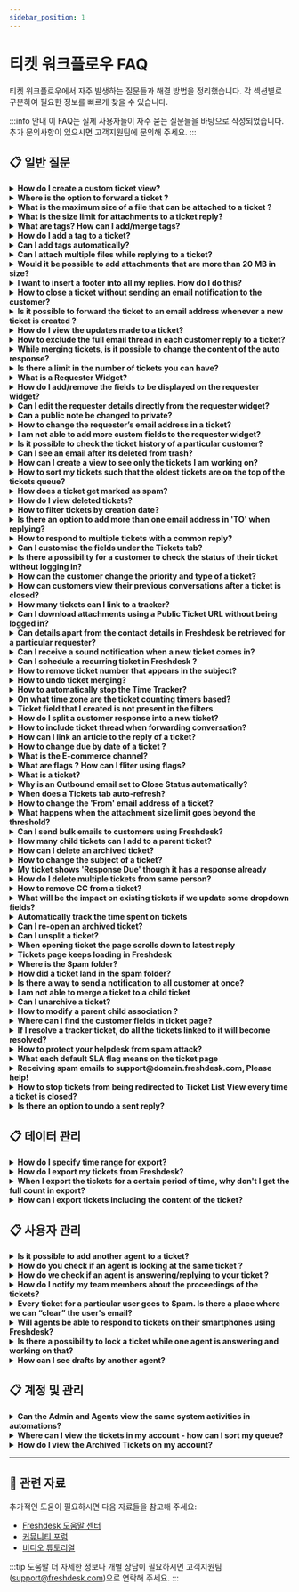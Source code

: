 ```yaml
---
sidebar_position: 1
---
```


# 티켓 워크플로우 FAQ

티켓 워크플로우에서 자주 발생하는 질문들과 해결 방법을 정리했습니다. 각 섹션별로 구분하여 필요한 정보를 빠르게 찾을 수 있습니다.

:::info 안내
이 FAQ는 실제 사용자들이 자주 묻는 질문들을 바탕으로 작성되었습니다. 추가 문의사항이 있으시면 고객지원팀에 문의해 주세요.
:::


## 📋 일반 질문

<details>
<summary><strong>How do I create a custom ticket view?</strong></summary>

You can create a view from the **Tickets tab,** where you have to filter out the fields that is required and at the top of the page you would see the **Save as** option.![Image](https://s3.amazonaws.com/cdn.freshdesk.com/data/helpdesk/attachments/production/39634555/original/7K5hBnV1Osn-7GCFBROXuqDf2219byXgew.png?1531285257)Once that is clicked you can save the new view under a different name.

</details>

<details>
<summary><strong>Where is the option to forward a ticket ?</strong></summary>

The **Forward** option for a ticket will be inside the **Ticket details page** as shown below:![Image](https://s3.amazonaws.com/cdn.freshdesk.com/data/helpdesk/attachments/production/39864946/original/r69YoGytSM3eMce1zbAkDEtffdKw9js-2Q.png?1532494295)

</details>

<details>
<summary><strong>What is the maximum size of a file that can be attached to a ticket ?</strong></summary>

You will only be able to attach a maximum size of 20MB when receiving an email and for replies sent out of Freshdesk.

</details>

<details>
<summary><strong>What is the size limit for attachments to a ticket reply?</strong></summary>

Freshdesk lets you send and receive emails with an attachment size limit of **20 MB**/conversation for accounts on the Blossom and above plans. For Sprout and trial accounts, the attachment size limit is 15 MB.By default, the content of the email (excluding attachments) has a 15 MB limit per conversation.However, if you are looking to attach bigger files, you can use **Dropbox** as a workaround. Once you integrate Freshdesk with Dropbox, you can hotlink any file from your Dropbox account (with unlimited file size), and use it as an attachment inside Freshdesk. This file can be directly opened from Dropbox whenever someone clicks on it, and will not be stored anywhere on our end. Another alternative is **OneDrive** which could also help you add files with a greater MB value.**참고:** We do not recommend that you use heavy HTML content inside your tickets. Instead, you can attach them as separate files inside the ticket just like any other attachment.

</details>

<details>
<summary><strong>What are tags? How can I add/merge tags?</strong></summary>

As an agent when you are working on tickets or accessing articles, characterizing them by adding a tag would help to track and segregate them with respect to issues or requests.Go to **Admin > Agent Productivity > Tags > Add tag** and add the required tags for the helpdesk. Each tag has a **character limit of 32**.Once a tag is created, you can associate it with Tickets, Contact, and Articles. You can merge two tags by editing one of the tags and giving it the same name as the other.![Image](https://s3.amazonaws.com/cdn.freshdesk.com/data/helpdesk/attachments/production/45887725/original/UIQLz8DDhc97PUr-WGyIj4c3hejTjVJtxA.png?1560315549)Upon adding a tag:![Image](https://s3.amazonaws.com/cdn.freshdesk.com/data/helpdesk/attachments/production/45887734/original/CIPpey0qHA45opF28OJxiBdEwDRrykpgVg.png?1560315603)

</details>

<details>
<summary><strong>How do I add a tag to a ticket?</strong></summary>

The '**Tag**' field will be available under the '**Ticket Properties**' panel on the right hand side of the ticket details page. You can either manually type out and create new tags or add existing ones to tickets.If you are using Freshdesk on Mint, the '**Add tag**' option will be available above the main message/description of the ticket, in the ticket details page:![Image](https://s3.amazonaws.com/cdn.freshdesk.com/data/helpdesk/attachments/production/39866627/original/lpPe5SvkQJ19Ib2NYdAssdp_7hmnb2TWhQ.png?1532500753)![Image](https://s3.amazonaws.com/cdn.freshdesk.com/data/helpdesk/attachments/production/50009244120/original/HADEO8kuQpmRLFbJv9yzfGovgid9AO83Cw.png?1692717064)

</details>

<details>
<summary><strong>Can I add tags automatically?</strong></summary>

You can add tags manually and/or automatically. Add them manually inside a ticket or go to **Admin > Agent Productivity > Tags** to add/see the list of tags and the corresponding ticket count.[Add tags automatically using automations rules](https://support.freshdesk.com/en/support/solutions/articles/207276). Note that in a Supervisor rule, the tag will be added only after an hour if there is no other time-related condition.

</details>

<details>
<summary><strong>Can I attach multiple files while replying to a ticket?</strong></summary>

You can attach multiple files from your system while replying to a ticket. However, for trial accounts and accounts that are on the Sprout plan, the total file size of all the attachments together should not exceed 15 MB. For accounts that are on the Blossom and above plans, the attachment size limit is 20 MB.

</details>

<details>
<summary><strong>Would it be possible to add attachments that are more than 20 MB in size?</strong></summary>

The attachment size limit in Freshdesk is 20 MB per email for accounts on the Blossom and above plans and 15 MB for Sprout and accounts that are on Trial.This can be extended by making use of third party integration tools such as [](https://support.freshdesk.com/support/solutions/articles/210996-the-google-drive-app-part-1-developer-console-settings)[Dropbox](https://support.freshdesk.com/support/solutions/articles/55359-the-dropbox-app) and [OneDrive](https://support.freshdesk.com/support/solutions/articles/213938-the-onedrive-app).

</details>

<details>
<summary><strong>I want to insert a footer into all my replies. How do I do this?</strong></summary>

You can insert **footers **into all the ticket replies going out of your helpdesk, by adding them in the Agent Reply Template. This template is automatically included in all agent replies, whenever they respond to tickets. To do this- Please log in to your Freshdesk account as an Administrator
- Go to **Admin > Workflows > Email Notifications**
- Click on the** Templates** tab **>** **Agent Reply Template** and add the footer message to the content of the template

</details>

<details>
<summary><strong>How to close a ticket without sending an email notification to the customer?</strong></summary>

When you are working on tickets, we extend an option to **close **the ticket without an email notification sent out for this.This can be achieved by clicking on the **"closed"** button inside a ticket (details page) or on the list view which is basically "shift+close" and a notification would not be sent in this case.When you are completely affirmative that you do not want to send this out at all for any of the tickets, kindly navigate to**Admin > Workflows > Email Notifications > Requester Notifications > Turn OFF "Agent Closes the Ticket."**

</details>

<details>
<summary><strong>Is it possible to forward the ticket to an email address whenever a new ticket is created ?</strong></summary>

Yes, you could either set up a new rule under **Admin > Workflows > Automations > Ticket Creation** to add a CC whenever a new ticket is created, or you could add the user's email address under **Admin > Channels > Email > Advanced Settings > Set automatic Bcc email.**This email address would be automatically included in all helpdesk communications.

</details>

<details>
<summary><strong>How do I view the updates made to a ticket?</strong></summary>

After clicking on a ticket, please click on the Activities option to the top-right of the ticket details page. This would display the list of activities performed on the ticket in chronological order, which would contain information on updates made by each of these activities.

</details>

<details>
<summary><strong>How to exclude the full email thread in each customer reply to a ticket?</strong></summary>

When you are replying to a customer from inside a ticket, you can remove the quoted text manually and the customer will not receive the whole thread. Also, you can make use of the [Marketplace app](https://apps.freshdesk.com/remove_quoted_text/) to have the quoted text removed when the reply is added in Freshdesk.

</details>

<details>
<summary><strong>While merging tickets, is it possible to change the content of the auto response?</strong></summary>

Although the text that is added as a private note when two or more tickets are merged cannot be modified automatically, it still can be modified by the agent manually, by using the "Edit Note" option, while merging the tickets.The Agent will also be provided with the option to add it as a **public note** that would be visible to the requester.

</details>

<details>
<summary><strong>Is there a limit in the number of tickets you can have?</strong></summary>

There is no limit on the number of tickets that can be present inside your Freshdesk Account, under any plan.

</details>

<details>
<summary><strong>What is a Requester Widget?</strong></summary>

Requester Widget is a part of the ticket details page. This section would contain Requester Information such as Requester Name, Email Address, Company Name and any custom field which could be associated with this section.The Requester Widget gives more context about the requester to any agent working on the ticket. This functionality is available only from the Blossom plan onwards in Freshdesk.

</details>

<details>
<summary><strong>How do I add/remove the fields to be displayed on the requester widget?</strong></summary>

You can add or remove the fields being displayed as part of the requester widget, from under **Admin > Support Operations > Customer Fields >****Customize Requester Widget** option. You can also add company fields to be displayed within the Requester Widget.For more details, please refer to this article on setting up the [Requester Widget](https://support.freshdesk.com/support/solutions/articles/37586-driving-additional-context-with-requester-info).

</details>

<details>
<summary><strong>Can I edit the requester details directly from the requester widget?</strong></summary>

Except the **Email**, all the requester details can directly be edited from the widget. To edit the contact field values from within the Requester Widget, click on the "Edit" option within the Requester Info section. This would open a pop-up with the fields on the Requester Widget, from where you could edit the values of those Contact/Company Fields.

</details>

<details>
<summary><strong>Can a public note be changed to private?</strong></summary>

No, there is no option to change a public note that is already added into a private note. However, you would be able to delete the public note and add a private note from inside the ticket.

</details>

<details>
<summary><strong>How to change the requester’s email address in a ticket?</strong></summary>

Inside the Ticket details page, click on the **More button -> choose**** Edit **to find the option to edit the requester's email address.The **Edit **option would not be available for the tickets with Source as **Outbound email. **To edit the requester of an Outbound email ticket, you would have to change the Source of the ticket first under ticket properties.If you are using **Freshdesk on Mint**, you will find the 'More' option against the subject of the ticket. Clicking here will give you an option to 'Edit' the details of the ticket.![Image](https://s3.amazonaws.com/cdn.freshdesk.com/data/helpdesk/attachments/production/45723483/original/8Es7--hzOkdywxmiiQUXQcHlNdAvOk_qKQ.png?1559542511)

</details>

<details>
<summary><strong>I am not able to add more custom fields to the requester widget?</strong></summary>

The upper limit to number of fields that could be added to the requester widget is 15. So, it would not be currently possible to add more than 15 fields to the Requester Widget.

</details>

<details>
<summary><strong>Is it possible to check the ticket history of a particular customer?</strong></summary>

In Freshdesk, you could view the most recent tickets raised by a requester, from within any of the the requester's tickets. To view this list, please click on the **Recent Tickets** option present within the requester widget. This would bring up all the past tickets from a particular customer.

</details>

<details>
<summary><strong>Can I see an email after its deleted from trash?</strong></summary>

A ticket will remain in the trash folder inside Freshdesk for 30 days and post which it will be permanently deleted automatically from the database. Once a ticket is deleted from the trash folder manually or automatically there is no option to restore the ticket.

</details>

<details>
<summary><strong>How can I create a view to see only the tickets I am working on?</strong></summary>

Once you start working with the product and develop a workflow where you are assigned tickets on a regular basis, you require an organized queue of the ones that need your attention. This is called a "view" - when you get tickets assigned to you, a filter can be applied by choosing "me" in the agent field and other properties could be changed to see your prioritized list.![Image](https://s3.amazonaws.com/cdn.freshdesk.com/data/helpdesk/attachments/production/50008971548/original/7upAZZmXo-bpQ_MHYq5Oa9_mYR7m8mgsSQ.png?1690199186)Say, for instance, you are an agent who works on social tickets on a high priority - please choose the filters accordingly from the filters pane. You can also save the view if needed as **"Tickets I'm working on"**.

</details>

<details>
<summary><strong>How to sort my tickets such that the oldest tickets are on the top of the tickets queue?</strong></summary>

You have a good volume of tickets to handle on a daily basis and according to you, the tickets that have been sitting in the queue for a greater period of time would need your immediate attention. In this case, please explore the option of sorting in the tickets list view where the option that needs to be chosen is "date created" and in order to have the oldest tickets on top - please choose "ascending" along with this in the dropdown.Please note that this has many other options such as last modified, status, priority and due by date. Within that, you could choose ascending or descending.![Image](https://s3.amazonaws.com/cdn.freshdesk.com/data/helpdesk/attachments/production/50008970943/original/vZzg_u5hRyoTmzpQKRmIfglef_jlcxttEw.png?1690196459)

</details>

<details>
<summary><strong>How does a ticket get marked as spam?</strong></summary>

There are three ways in which a ticket can end up in the Spam folder -1. Manually marked as Spam by an Agent.2. Ticket marked as Spam by an Automation rule such as the **Ticket creation** or the **Ticket Update **rule.3. Any ticket raised from a **deleted user in Freshdesk **would go to Spam automatically.

</details>

<details>
<summary><strong>How do I view deleted tickets?</strong></summary>

To access the deleted tickets on the helpdesk, navigate to the **Tickets** section and click on the hamburger icon and in there, Choose **Trash** (under the "List View Names" dropdown). You can also find the conversations from a deleted user in the **Spam** folder.![Image](https://s3.amazonaws.com/cdn.freshdesk.com/data/helpdesk/attachments/production/42281994/original/mIF1kqJdy0OZ1mgXrFfHPn5o7XgchlEQSA.png?1544602357)![Image](https://s3.amazonaws.com/cdn.freshdesk.com/data/helpdesk/attachments/production/42281997/original/Z-CujD_qFVlRst1x7A3fT86Ni6eDEPeIgA.png?1544602379)You can **Restore, Not spam** or **Delete Forever** those listed tickets, under these ticket views.Also, tickets in the **trash** folder for more than 30 days will be permanently removed from the portal.

</details>

<details>
<summary><strong>How to filter tickets by creation date?</strong></summary>

Ticket List Views enable you to group tickets based on a defined set of criteria. You can filter out tickets by source, type, status, assigned agents, tags, products, and even the custom fields (dropdown and dependent fields only) you have created. This way, agents can set their priorities and stay customer-centric. Besides these, agents can use the Ticket List Views for changing ticket owners, deleting tickets in bulk, or export the ticket list to a CSV file.If you wish to filter tickets based on their date of creation follow the steps below,-
Navigate to Tickets tab from the menu.-
Navigate to the Filters panel on the right, and choose the Select time period option from the Created dropdown.-
Under the Time period option, select the from and to dates and click on Update.-
Now click on Apply button to filter tickets.![Image](https://s3.amazonaws.com/cdn.freshdesk.com/data/helpdesk/attachments/production/50006768417/original/0VH28kwpn6xAbep0RsHDd2hyLWLXkdc_Jg.png?1666956321)**Note :** Filtering tickets based on a custom date field is not possible.

</details>

<details>
<summary><strong>Is there an option to add more than one email address in 'TO' when replying?</strong></summary>

Since we map the 'To' address based on the requester of the ticket and because there can only be one requester for a ticket, you will not be able to add more than one email address in the 'To' field. You can however add the email addresses in the CC field.

</details>

<details>
<summary><strong>How to respond to multiple tickets with a common reply?</strong></summary>

Freshdesk offers the following features to respond to multiple tickets with a common reply.-
Bulk Update option from Ticket list views-
Canned ResponsesThe 'Bulk Update’ option from the Ticket list view page enables you to assign a selected set of tickets (maximum of 30 tickets per page) to an Internal group and agent. Please follow the steps below to make bulk updates on tickets in Freshdesk,-
Navigate to Tickets tab from the menu.-
Select the tickets you want to perform bulk actions on the Ticket List View page.-
Click on Bulk Update option from the top menu bar.-
Provide a reply message and update the respective ticket status, internal group, and agent.-
Click on Update to execute this action.![Image](https://s3.amazonaws.com/cdn.freshdesk.com/data/helpdesk/attachments/production/50008515849/original/7Azi2gqWCIemEjP5HkxRqP2SpOvncJMzSw.gif?1685703522)With [Canned Responses](https://support.freshdesk.com/en/support/solutions/articles/37579-using-canned-responses-in-ticket-replies), your agents can create a predefined set of reply templates they can send out with a single click.[Using dynamic content placeholders](https://support.freshdesk.com/en/support/solutions/articles/52630-understanding-dynamic-content-and), agents can ensure customization of each response with the requester's name, agent's signature, and ticket details.Here is a detailed demonstration of Video: using canned responses in ticket replies on youtube for your reference.

</details>

<details>
<summary><strong>Can I customise the fields under the Tickets tab?</strong></summary>

When you are familiar with the tickets tab, sometimes there will be requirements to alter the arrangement of fields on "The Tickets list view" page. Unfortunately, it is not customizable as the design of the page is set by default and is common for all accounts.Please note that the custom ticket fields within **Admin > Workflows > Ticket Fields** could be altered in terms of the values and label. These changes would reflect within the filters on the left of the tickets list.

</details>

<details>
<summary><strong>Is there a possibility for a customer to check the status of their ticket without logging in?</strong></summary>

As a customer, it is understandable that they sometimes want to do a quick peruse through the ticket and not log in to the portal. In this scenario, the best recommendation would be to use a **"public ticket URL"** which leads to the ticket and does not require the customer to sign in.This has a placeholder which when included in the description of the ticket will ensure that the customer can view the ticket status without logging into the portal upon clicking this URL.To have the Public Ticket URL available in all replies, please navigate to **Admin > Workflows > Email Notifications > Templates > ****Agent Reply Template** ->** insert placeholder **and include the Public Ticket URL placeholder (please find this under the tickets section within the "insert placeholder" window).

</details>

<details>
<summary><strong>How can the customer change the priority and type of a ticket?</strong></summary>

When customers raise tickets, you would like to extend the ability for them to choose the priority and type of tickets so that you could plan the assignment and tracking of them.Please navigate to **Admin > Workflows > Ticket fields** > double click on these fields and verify if the priority field is displayed to the customer. If not, kindly choose the option 'Display to the customer' under customers end in ticket properties and the customer will then be able to edit it.

</details>

<details>
<summary><strong>How can customers view their previous conversations after a ticket is closed?</strong></summary>

Customers can view the history of tickets if they have access to your customer portal.They could log into your portal using the email address used to raise the tickets and view the status of all the tickets raised. You would be able to determine who could view the tickets by changing the permission to **"Logged in Users"** or to **"Everyone"** with a public ticket URL in **관리자 -> Channels -> Portals -> Settings. **Customers would also receive an email notification with the ticket details if you have enabled the Requester notifications under **관리자 -> Workflows -> Email Notifications.**

</details>

<details>
<summary><strong>How many tickets can I link to a tracker?</strong></summary>

You can associate upto 300 tickets to a single tracker.

</details>

<details>
<summary><strong>Can I download attachments using a Public Ticket URL without being logged in?</strong></summary>

Kindly note that only logged in users would be able to download attachments, even while using the Public Ticket URL. This would be the default behavior of the system to ensure data security and confidentiality.

</details>

<details>
<summary><strong>Can details apart from the contact details in Freshdesk be retrieved for a particular requester?</strong></summary>

Third party tools such as Salesforce.com or Zoho CRM can be integrated into Freshdesk, using which contact information from those CRM tools could be brought into Freshdesk. This contact information would be made visible as part of the Requester Info section as well.

</details>

<details>
<summary><strong>Can I receive a sound notification when a new ticket comes in?</strong></summary>

There is a feature called smart notifications for agents within the portal itself which would give real-time audible** notifications **about new tickets and updates on the ones you are working on. You can open the Notification Center by clicking on the bell icon from the navigation bar next to search.![Image](https://s3.amazonaws.com/cdn.freshdesk.com/data/helpdesk/attachments/production/50008982964/original/Mcfm7grDSI0GYQIHt3vQRgj2_rwUjOlvww.png?1690278791)You could choose the ones you want to get these alerts for by clicking on the desktop icon in the notification center. You could enable **desktop notifications **in this window.![Image](https://s3.amazonaws.com/cdn.freshdesk.com/data/helpdesk/attachments/production/50008983050/original/p9SJbYc1NxTX7MwYLtnQDKsCUI3N7WhZbA.png?1690279080)Muting is possible by turning on the "silent notifications" within the Preferences tab.For detailed information please refer to this article.

</details>

<details>
<summary><strong>Can I schedule a recurring ticket in Freshdesk ?</strong></summary>

As of now, we do not have the ability to schedule recurring tickets. However, as a workaround, you could make use of any third party event scheduler like [Google Calendar](https://support.freshdesk.com/support/solutions/articles/77059-the-google-calendar-app) to trigger an email to the support email address whenever an event is due.In that way, you wouldn't miss out on any notification as they would all come in as new tickets on your portal.

</details>

<details>
<summary><strong>How to remove ticket number that appears in the subject?</strong></summary>

Ticket numbers appear in the subject of email notifications because of the inclusion of ticket ID.In order to remove this, please navigate to** 관리자 -> Workflows -> Email notifications** ->to modify the "Subject" of the email notification by removing the placeholder for "Ticket ID" - \{\{ticket.id\}\}.

</details>

<details>
<summary><strong>How to undo ticket merging?</strong></summary>

Merging is an irreversible process. Once two tickets are merged it cannot be split.

</details>

<details>
<summary><strong>How to automatically stop the Time Tracker?</strong></summary>

The time tracker would automatically **stop** under the following instances:- When the status of the ticket is moved to Resolved/Closed.- When the agent starts replying on another ticket.- When the agent does an update to another ticket.

</details>

<details>
<summary><strong>On what time zone are the ticket counting timers based?</strong></summary>

The timers are based on the Helpdesk time zone that can be configured according to your location. Please navigate to **관리자 -> 계정 -> Helpdesk Settings** to change the timezone.

</details>

<details>
<summary><strong>Ticket field that I created is not present in the filters</strong></summary>

The Single line text fields, Multi line text fields, Number fields and check boxes will not be available in the filters of the ticket list view page.

</details>

<details>
<summary><strong>How do I split a customer response into a new ticket?</strong></summary>

If your customers respond with a new or unrelated query on an existing ticket, you can deal with it separately using the **S****plit**** Ticket **option. You can split **only a** **customer response** into a new ticket.![Image](https://s3.amazonaws.com/cdn.freshdesk.com/data/helpdesk/attachments/production/40878756/original/NYMQmKHUQQ7hJA2spVUrNuFTGefk8Ru1pQ?1537464067)This would facilitate better tracking metrics and help regulate your SLA compliance.

</details>

<details>
<summary><strong>How to include ticket thread when forwarding conversation?</strong></summary>

You can make sure that the entire ticket thread is visible to the person you forward it to by,-
enabling the 'Public ticket URL' option and-
inserting '**Public ticket URL**' placeholder in **Agent Forward Template**.Once done, when an agent clicks on the 'Forward' option, the public ticket URL will be visible to the person you forward it to, and they can view the complete ticket thread.As an administrator, you can enable the 'Public ticket URL' option by following the steps below.-
Navigate to Admin from the menu. Click on Channels. Select Portals.-
Under the Settings tab, navigate to the 'Who can view tickets on portal' section.-
Select the option 'Anyone with public ticket URL.'-
Click Save.![Changing portal settings to ](https://s3.amazonaws.com/cdn.freshdesk.com/data/helpdesk/attachments/production/50008501559/original/TAZh1lotmgAGzEleU3u5A4VBHUgRTwmGvA.gif?1685598092)Users can now view tickets without logging in to your portal using the public ticket URLs.After enabling the 'Public ticket URL' option, you should now enable the corresponding placeholder in the Agent Forward Template. As an administrator of your Freshdesk account, here is how you can do it.-
Navigate to Admin from the menu. Click on Workflows. Select Email Notifications.-
Under the Templates tab, click on the Edit button next to the Agent Forward Template.-
Place your cursor on the reply editor where you wish to position the Public ticket URL.-
Click on the ‘Insert Placeholder’ button. Under the Tickets tab, click on the ‘Public Ticket URL’ placeholder.-
Click Save.
![Enabling the placeholder in the Agent Forward Template](https://s3.amazonaws.com/cdn.freshdesk.com/data/helpdesk/attachments/production/50008501568/original/jBBTVdgN8Hc84xkP8uBDXK-ozHAhxHQssA.gif?1685598145)

</details>

<details>
<summary><strong>How can I link an article to the reply of a ticket?</strong></summary>

Please navigate to the "**Tickets**" tab and open the ticket you would like to work on. Kindly click on the "Reply" button within the "**Ticket Details**" page, which will allow you to type your response. Among the various formatting options, you will find a "**book**" symbol that leads to the solution articles. You can either search for the relevant article or choose from the ones listed here.![Image](https://s3.amazonaws.com/cdn.freshdesk.com/data/helpdesk/attachments/production/50009243700/original/ZL9Q4cQHkvpo9kbuLWueh5XNiVieZfGW0Q.png?1692715227)Ensure the article is visible in the customer portal when sharing an article link.  Articles can also be inserted as a link or the complete content by clicking the "**Insert** **Content**" or "**Insert link**" within the article suggestion.

</details>

<details>
<summary><strong>How to change due by date of a ticket ?</strong></summary>

In the ticket details page, above the subject of the ticket, there is an option to manually edit the 'Due Date' of the ticket as shown below :![Image](https://s3.amazonaws.com/cdn.freshdesk.com/data/helpdesk/attachments/production/50000625224/original/2_3uaQnxgU_0Rn2fQTKTLknrOFIOauz1BA.png?1579675067)You can also change the SLA applied to this ticket under **Admin > Workflows > SLA Policies.** Once the changes are done, you can update some properties for that ticket so that the new SLA will get applied and the due by date will be changed accordingly.**참고:**1) The option to change the due date will only show up when the ticket is assigned to statuses that have the **SLA timer ON** (example: Open).You can check which statuses have their SLA timers ON or OFF under **Admin > Workflows > Ticket Fields > Status** field. Once a manual change is done to the Due Time of a ticket, it will not change again when the ticket properties (for example, a change in priority) are updated.2) The due by date and time can always be updated only to a value greater than the First response time, that is the 'Response due' time on the ticket.

</details>

<details>
<summary><strong>What is the E-commerce channel?</strong></summary>

When you are hosted on an online e-commerce store and would like the customer queries from those stores to create tickets within your Freshdesk account, you can make use of the E-commerce channel. You will have the option to [integrate with your eBay account](https://support.freshdesk.com/support/solutions/folders/270315) and tickets will get created inside Freshdesk via your eBay shops.

</details>

<details>
<summary><strong>What are flags ? How can I fliter using flags?</strong></summary>

Flags are default labels in Freshdesk. They appear in the ticket list view and inside the ticket details page when certain activities occur:**New**: This flag shows on a ticket when an agent's response to the customer is pending. It remains until the first response/resolution isn't overdue.**Customer Responded: **This flag displays when a customer responds to a ticket.**Overdue**: This occurs when the ticket surpasses its resolution time without being resolved.**Response due:** This flag appears when the agent's first response isn't sent within a specific time based on the SLA.These flags are default and hardcoded, unalterable or removable. Ticket filtering using these flags isn't an option as of now

</details>

<details>
<summary><strong>What is a ticket?</strong></summary>

Each customer query - be it an email, or a phone call that comes into your account is a ticket. The agent would then be able to click on the ticket to respond to the customer about their query.Tickets raised on your account could be viewed under the Tickets tab, from where you could access them.

</details>

<details>
<summary><strong>Why is an Outbound email set to Close Status automatically?</strong></summary>

An Outbound email in Freshdesk is to be used for pro-active external communication directed at the customer. Only when the customer replies, the ticket created from this Outbound email would be considered as an active ticket and set to Open Status. In the meanwhile, the ticket created from this Outbound email would be marked Closed.

</details>

<details>
<summary><strong>When does a Tickets tab auto-refresh?</strong></summary>

In Freshdesk, the auto-refresh notification gives you non-invasive live updates on the ticket. This notification would show up when there is a property update within the ticket or when there is a reply/note added to the ticket.

</details>

<details>
<summary><strong>How to change the 'From' email address of a ticket?</strong></summary>

While replying, you can use the drop-down arrow mark to choose the 'From' email address as shown in the image below:![Image](https://s3.amazonaws.com/cdn.freshdesk.com/data/helpdesk/attachments/production/40638603/original/pSgyY0zg3LGGhP44V-y-LfvPOAczWaePlw.png?1536310105)If you want to have a common email from which the replies are sent out, you can make use of the App '[Common From email address](https://www.freshworks.com/apps/freshdesk/customize_from_email_address/)'

</details>

<details>
<summary><strong>What happens when the attachment size limit goes beyond the threshold?</strong></summary>

Freshdesk will allow tickets to be created even when the attachments are exceeding the limit - from the email service, we now allow tickets which have attachments upto 50MB to come in, however, all attachments above 20 MB limit will be dropped and this alert will be shown in the ticket - '**Attachment(s) that exceed 20 MB limit have been dropped. Please reach out to the sender.**'This way, the tickets get created and the agents are also notified about the status of the attachment(s).**참고:** The limit is 20 MB for Blossom and above accounts. For Sprout and trial accounts, the threshold is 15 MB.

</details>

<details>
<summary><strong>Can I send bulk emails to customers using Freshdesk?</strong></summary>

No, there isn't an option to send out bulk emails to customers from inside Freshdesk. However, an integration with MailChimp can help you perform this action.Please refer to [this article](https://support.freshdesk.com/support/solutions/articles/41745-the-mailchimp-app) on how you can integrate MailChimp with Freshdesk.

</details>

<details>
<summary><strong>How many child tickets can I add to a parent ticket?</strong></summary>

You can add up to a maximum of 10 child tickets to a parent ticket.

</details>

<details>
<summary><strong>How can I delete an archived ticket?</strong></summary>

In order to delete an archived ticket, please go to the corresponding ticket page (either by performing a Search or hitting the ticket ID directly in the URL). Here, you will find the '**Delete forever**' button. Clicking on this button will **permanently delete** the ticket from the helpdesk.This option is only available on Freshdesk Mint.

</details>

<details>
<summary><strong>How to change the subject of a ticket?</strong></summary>

Inside the ticket details page, click on the three-dotted icon->select the '**Edit ticket details**' option to edit the subject of the ticket as shown below:![Image](https://s3.amazonaws.com/cdn.freshdesk.com/data/helpdesk/attachments/production/50002700818/original/KDCFzZoq1EGoXsL5UpDWWTIY6kQlNg4_4w.png?1616499572)

</details>

<details>
<summary><strong>My ticket shows 'Response Due' though it has a response already</strong></summary>

Please check if the ticket has a private note/ Forward (Check for a lock symbol next to the note) or if it has a public note/ reply. If the reply is private then it would not be considered as a response by Freshdesk, because it is not displayed to the customer.

</details>

<details>
<summary><strong>How do I delete multiple tickets from same person?</strong></summary>

Using Search bar, search for the Requester email address and navigate to **Contacts** tab and click **Show tickets from **.![Image](https://s3.amazonaws.com/cdn.freshdesk.com/data/helpdesk/attachments/production/50008947488/original/tXcWZ6fVzb-F_kFr5Ir-XtDEpCRV66c0sQ.png?1689856866)
You can use bulk actions to delete the tickets (30 tickets at a time) to delete all the tickets associated to the requester email address.![Image](https://s3.amazonaws.com/cdn.freshdesk.com/data/helpdesk/attachments/production/50008947493/original/jCO06QajGuoZ2BdIMnITu7gSGEjb8yqWBg.png?1689856910)

</details>

<details>
<summary><strong>How to remove CC from a ticket?</strong></summary>

To remove the CC from a ticket you need click on the Reply option > select the addresses in the cc bar and click on the 'x' mark next to it and send the reply. Once removed, the CC address would not appear in the next replies unless added again by the requester or one of the agents manually.![Image](https://s3.amazonaws.com/cdn.freshdesk.com/data/helpdesk/attachments/production/50008947706/original/jtMDRJ0JdhwZnMBSScRhxCgKnaqxXqKaKw.png?1689857992)

</details>

<details>
<summary><strong>What will be the impact on existing tickets if we update some dropdown fields?</strong></summary>

When you remove an item or option from the Dropdown field, this would automatically remove the value from the tickets and reports as well. The same happens when you rename or make any changes to the values of the field.The process that needs to be followed would be to create a new value in the same Dropdown field and Bulk change the values in all the tickets that you need. Once this is done, you can remove the value from **Admin > Workflows > Ticket fields**.

</details>

<details>
<summary><strong>Automatically track the time spent on tickets</strong></summary>

You can make use of the **Auto Start Timer** App to calculate the time spent on tickets based on the statuses you set. To know more about this check out the [link](https://www.freshworks.com/apps/freshdesk/auto_start_timer/).

</details>

<details>
<summary><strong>Can I re-open an archived ticket?</strong></summary>

No, you will not be able to change the status or reopen an Archived ticket.

</details>

<details>
<summary><strong>Can I unsplit a ticket?</strong></summary>

Make use of the [merge feature](https://support.freshdesk.com/en/support/solutions/articles/80180) in Freshdesk to merge the conversations from a secondary ticket to the primary ticket. If once split, you can merge the reply into the original ticket using this feature.

</details>

<details>
<summary><strong>When opening ticket the page scrolls down to latest reply</strong></summary>

If a ticket is assigned to you, then when you access that ticket you will be taken to the latest response automatically. However, this would not be the case when you are viewing a different agent's ticket.

</details>

<details>
<summary><strong>Tickets page keeps loading in Freshdesk</strong></summary>

Please follow the steps below so that we could identify the reason for the same.- Try accessing the account in the 'Incognito' window of your browser. If this works clear the cache and cookies of the browser and that should do the trick.
- Try in different browsers. This will help us identify if this is a browser specific issue.
- If both the above steps do not work then check the issue on a different network and let us know if that helps (A mobile hotspot should help with this).
- Check out our status page which is [https://updates.freshdesk.com/](https://updates.freshdesk.com/) to know if there are currently any issues.If none of the above works, please raise a ticket with us so that we could have this checked for you.

</details>

<details>
<summary><strong>Where is the Spam folder?</strong></summary>

You can access the 'Spam' folder by clicking on the hamburger menu in the Ticket list page.![Image](https://s3.amazonaws.com/cdn.freshdesk.com/data/helpdesk/attachments/production/50000931217/original/sdZHJSyG8mWo7CUXwtULRGjNewcmEvUKCw.png?1586146473)You'll be able to see all the default and custom ticket views of your helpdesk here. Click on 'Spam' to go to the Spam view.![Image](https://s3.amazonaws.com/cdn.freshdesk.com/data/helpdesk/attachments/production/50000931220/original/SRcoW-AeZSZAQmvO15wscfzc4R1FFAl7LQ.png?1586146590)

</details>

<details>
<summary><strong>How did a ticket land in the spam folder?</strong></summary>

**G****iven below are the ways in which a ticket gets spammed** :1) An agent can mark the ticket as spam manually.2) An automation rule would have acted upon the ticket.3) The contact of the ticket would have been deleted or blocked. Restore the ticket > click on the **Activities** at the top right corner and check as to why the ticket has been spammed. Once you restore the contact, all future emails from the contact will come through as tickets.If none of these were the reasons when checking the Activities please reach out to support@freshdesk.com and we would be glad to help you out.

</details>

<details>
<summary><strong>Is there a way to send a notification to all customer at once?</strong></summary>

We do not have an option to bulk email all your customers at once. You can make use of [**Mailchimp**](https://apps.freshdesk.com/mailchimp/) to send out these emails.However, if you are wanting to notify customers who have raised tickets then you can make use of the Bulk Actions present in the **Ticket list view** and send out the emails to 30 tickets at a time.

</details>

<details>
<summary><strong>I am not able to merge a ticket to a child ticket</strong></summary>

When the ticket has an association such as Parent/Child, you will not be able to add another association to it such as linking the ticket to a tracker or merging.

</details>

<details>
<summary><strong>Can I unarchive a ticket?</strong></summary>

Once the ticket is archived you will not be able to make any changes to the ticket. The archiving with take place only on tickets that has been in the Closed status for more than 120 days with no activity on the ticket.If you have tickets that need to be reopened in future then set them in a different status other than Closed.

</details>

<details>
<summary><strong>How to modify a parent child association ?</strong></summary>

It would not be possible to unlink a child ticket or link it with another parent. Child tickets are created with the association to the parent ticket and the only option would be to have it closed once it is done. You would have to create a new child ticket to be associated with the other parent ticket.

</details>

<details>
<summary><strong>Where can I find the customer fields in ticket page?</strong></summary>

You will not be able to filter the tickets using the Customer fields. However, if you want to view the Contact details in the Ticket details page you can make use of the Requester widget available under **Admin > Support Operations > Customer fields > Customize Requester widget**. This is a feature available from the Estate plan.

</details>

<details>
<summary><strong>If I resolve a tracker ticket, do all the tickets linked to it will become resolved?</strong></summary>

No, resolving the tracker ticket would not resolve the linked tickets by default. You have to manually resolve this as you might need to update your customers before resolving the tickets.

</details>

<details>
<summary><strong>How to protect your helpdesk from spam attack?</strong></summary>

In Freshdesk, we provide few options to protect your helpdesk from any possible spam tickets coming from sources like Portal and Email.For spam tickets created via Portal,  enable CAPTCHA on your customer support portal. Navigate to **Admin > Channels > Portals > Edit > Manage sections** and select the **'Enable CAPTCHA to help avoid spam'** option.![Image](https://s3.amazonaws.com/cdn.freshdesk.com/data/helpdesk/attachments/production/50009297840/original/486-e4ikj4rbeucc4fPJU2vh8SykaIxaWA.png?1693235821)For spam tickets coming via Email, we enable Proactive Spam Filter from the backend. This spam filter will check all the tickets coming through the Email channel and based on certain pre-defined conditions, a spam score will be associated with each incoming email ticket. If the spam score of the email is 6 and above, the tickets will be marked as a spam automatically.The purpose of this feature is to ensure that you have optimum spam deflection. However, please note that there are chances that some valid emails can be marked as spam, if in case these emails arrive via a Spam reporting IP or with a high spam score. You could keep track of those tickets in the Spam folder inside the Tickets tab in Freshdesk and restore them if you deem that they are valid.If you would like this feature to be enabled for your account, please drop an email to [support@freshdesk.com](mailto:support@freshdesk.com). We'd be glad to assist.

</details>

<details>
<summary><strong>What each default SLA flag means on the ticket page</strong></summary>

Freshdesk, by default, classifies tickets with 4 specific flags. These flags help agents quickly take notice of the ticket in question and perform necessary actions.**Flag****Description**
![Image](https://s3.amazonaws.com/cdn.freshdesk.com/data/helpdesk/attachments/production/44096793/original/9TtGfJrq8OZRsX2cl1LOCfdVYlWKqIQWBg.png?1552391023)
Represents all new tickets created on the helpdesk
![Image](https://s3.amazonaws.com/cdn.freshdesk.com/data/helpdesk/attachments/production/44096809/original/Sp8823RTqD876IGZdoKGv8hdp0sH9furpA.png?1552391057)
Represents tickets the customer has responded to
![Image](https://s3.amazonaws.com/cdn.freshdesk.com/data/helpdesk/attachments/production/44096964/original/C_686OnX-gx2hjkq7bNKum2WcddS2u4gbQ.png?1552391326)
Represents tickets for which the first response SLA has been violated
![Image](https://s3.amazonaws.com/cdn.freshdesk.com/data/helpdesk/attachments/production/44097007/original/KNuoMJYa_TqeLwF3A5b32irpha5azGhCjQ.png?1552391407)
Represents tickets for which the resolution SLA has been violated**참고:** These flag values are hardcoded and cannot be edited. You will not be able to filter tickets based on these flags.

</details>

<details>
<summary><strong>Receiving spam emails to support@domain.freshdesk.com, Please help!</strong></summary>

We have been reported of multiple cases where the Russian Spammers usually create spam tickets by sending an email to the generic forwarding address. And this issue is not just specific to Freshdesk and it has been prevalent across all the helpdesk softwares like Zendesk, HelpScout as well.The spammers identify the generic forwarding address [like support@domain.freshdesk.com or info@domain.freshdesk.com or help@domain.freshdesk.com] and they create these spam tickets. So, using a generic forwarding address makes an account vulnerable to spam influx.To mitigate such spams, there is a feature called **'Prevent Wildcard Ticket Create'** where only emails directly sent to the email address configured under the Email config page in Freshdesk will be converted into tickets. Please go to **Admin > Channels > Email > Advanced Settings** and disable **'Allow emails to be sent to the wildcard support address'**Also, we would recommend using domain-specific email addresses like support@domain.com or help@domain.com [emails having your company's domain name] to avoid such issues. Using a domain-specific email address is going to be more advantageous for your business for the following reasons- It will help you brand the emails and replies sent by your organization from Freshdesk.
- It will allow you to have greater flexibility and control as to which emails need to be converted as tickets and so.
- It will be of help if you would like to use your own mail server to relay emails from and to Freshdesk through our Custom mail server feature.
- Your stakeholders will be able to receive emails authenticated by your own domain using the [DKIM](https://support.freshdesk.com/en/support/solutions/articles/223779) feature which ensures proper end-to-end email delivery.If you have any further queries, please drop us an email at support@freshdesk.com.

</details>

<details>
<summary><strong>How to stop tickets from being redirected to Ticket List View every time a ticket is closed?</strong></summary>

When the agent sends a reply and resolves or closes the ticket using the 'Send and set as resolved' or 'Send and set as closed' options, the page will be automatically redirected to the Ticket List View.This is the default behavior of the system designed to help the agents to view the other tickets in their queue without any additional clicks.If you do not want the page to be redirected to the Ticket List View upon closing the tickets, you can update the status of the ticket from the Ticket Properties section instead of using the 'Send and set as Resolved/Closed' options.

</details>

<details>
<summary><strong>Is there an option to undo a sent reply?</strong></summary>

Clicked on ‘**Send**’ even before the email was ready to go out to the customer? If you’re on the **Blossom or above plan**, you can use the ‘**Undo Send**’ button **within 10 seconds** of replying to stop it from going out.Agents will have to enable this option by clicking on their **profile picture icon on the top right corner > Profile settings** and then toggle the feature **ON**:![Image](https://s3.amazonaws.com/cdn.freshdesk.com/data/helpdesk/attachments/production/50007619641/original/mK3EXgATc7y91oWtsqBm3kH8lxUN8rXSyg.png?1676458701)Once this is enabled, agents will start seeing the Undo option in the reply panel after they send out replies.![Image](https://s3.amazonaws.com/cdn.freshdesk.com/data/helpdesk/attachments/production/50007619660/original/AOQ3H9_UJKqU0EtZpOh9XBjLFiTiVwfIJA.png?1676458923)**참고:** The ‘Undo’ option is available only for replies. And, it will not be possible to undo the replies sent using the 'Send and set as' option.

</details>


## 📋 데이터 관리

<details>
<summary><strong>How do I specify time range for export?</strong></summary>

After filtering the tickets that you need to export from the Tickets List view page, you would be able to click on the Export icon at the top of the page. In the popup that appears you would be able to enter the date range for which you want to export the tickets.![Image](https://s3.amazonaws.com/cdn.freshdesk.com/data/helpdesk/attachments/production/39634632/original/0f8MK4nlPiBQetPVECn5XyXwM6HEHPcM5w.png?1531285433)

</details>

<details>
<summary><strong>How do I export my tickets from Freshdesk?</strong></summary>

Agents can export tickets, contacts, companies, or granular account data easily, and quickly download it anytime, from a centralized window.To export the tickets from your helpdesk, please navigate to the **Tickets** tab and choose the pre-existing '**All tickets**' view from the ticket list page.![Image](https://s3.amazonaws.com/cdn.freshdesk.com/data/helpdesk/attachments/production/41727962/original/Hr1KWJMUdP3-Z9BD3VXuTzRCVDHHSvYkog.png?1542003634)You can then choose and apply all the necessary filters such as the created time, agents, groups, type, status etc on the right and set up your filter to display the exact set of tickets you want to export then click on **Export** from the top right corner.![Image](https://s3.amazonaws.com/cdn.freshdesk.com/data/helpdesk/attachments/production/41727969/original/o5tA-Po2Nmxnl5onsP0ebYb7o0dtowTS1w.png?1542003706)When you click '**Export**', a slider opens out. Here, you can choose the format of the file (**CSV or Excel**) along with desired ticket fields that should be included in the ticket export. Expand the '**Show multiline text fields**' option on this slider to choose to export the '**Description**' or any other custom multiline text field.**Note**: The time frame set on the ticket list page has to be greater than the time frame set in the Export window. It is recommended to set the Created time field as '**Any time**' on the list page and apply the desired time in the export window. You'll notice that the export function now fetches tickets based on the filter you've applied, ensuring you get precisely the data you're looking for.This export will NOT give you the entire conversation from the ticket or historical data (archived tickets) - for that, you will have to perform an [account export](https://support.freshdesk.com/support/solutions/articles/225487-how-do-i-export-my-helpdesk-data-).![Image](https://s3.amazonaws.com/cdn.freshdesk.com/data/helpdesk/attachments/production/41727385/original/0eCkQaLvmeMHswPOi-iyaqgVslAuxJjRKg.png?1542000319)To view previously exported data from your helpdesk, please navigate to Admin > Accounts exports. From here, you can see the export history.You can also see the progress of downloads and directly download the file from this page.![Image](https://s3.amazonaws.com/cdn.freshdesk.com/data/helpdesk/attachments/production/50007809956/original/Ra68fvQhzU8PUTdBBlPc4HD8KIsAlfAJ9w.png?1678339723)A window pops up when you click on the Details button which provides details about the export. The agent can easily see information like the selected time period, ticket fields, contact fields, company fields, and other information from here.![Image](https://s3.amazonaws.com/cdn.freshdesk.com/data/helpdesk/attachments/production/50007809972/original/RDacW3Db1xj9hFNxKNAvGtc8QRONaVaKSA.png?1678339822)**참고: **If the '**Export**' option is missing for you, it is possible that your Admin has restricted it by setting up a custom role. This setting can be changed under **Admin > Roles** by an Admin.

</details>

<details>
<summary><strong>When I export the tickets for a certain period of time, why don't I get the full count in export?</strong></summary>

The ideal way to export tickets is to set the time range under the '**Filter Tickets By**' section in the '**Export Tickets**' section. First, choose the preferred file format, set the desired range select the required fields to export and click '**Ex****port**'. Ensure that the **FILTERS** section in the Tickets list view does not have any date range specified (or) set as **Any time**. If any date range is set there, the export will only include tickets from that specified range.![Image](https://s3.amazonaws.com/cdn.freshdesk.com/data/helpdesk/attachments/production/50011876874/original/XmsMnQj7vffq7poV3McOlSq0AQ443C8Lcw.png?1716134421)![Image](https://s3.amazonaws.com/cdn.freshdesk.com/data/helpdesk/attachments/production/50011916937/original/YKlL5StwjZ_rOz91BAeP0pDfng8i0kQEdw.png?1716389787)

</details>

<details>
<summary><strong>How can I export tickets including the content of the ticket?</strong></summary>

There are multiple ways you can export the tickets with its content.- You can print the ticket and save it as a PDF on your system. (OR)
- The Account Admin can export all the data within your account (including tickets, solution articles, etc.) from the Admin section:- Navigate to Admin > Account > Account Details.
- Click Export
- The data will be exported to the account administrator's email in XML format. You can then convert the XML data into your preferred format.Watch Video: this video for steps to export the account data.

</details>


## 📋 사용자 관리

<details>
<summary><strong>Is it possible to add another agent to a ticket?</strong></summary>

You have a workflow set up where tickets are assigned to a particular agent depending upon the job description, the group this concerned agent belongs to and the expertise as well. Sometimes an agent would need another agent to look into something in the thread or receive notifications to go through the discussion.In this case, an agent could be added as a **"watcher" **who would receive all the notifications about the thread from the time when the agent is added as a watcher. You could have multiple agents added to a ticket as watchers.Only the one added as a watcher could remove oneself from the thread. An occasional agent without a day pass could still follow the ticket in the email thread when added as a watcher on tickets.

</details>

<details>
<summary><strong>How do you check if an agent is looking at the same ticket ?</strong></summary>

When an agent is looking into the same ticket, you could be notified regarding this within the ticket. This would help in preventing multiple agents working on the same ticket and to improve internal communication, using Freshdesk.At the top-left, within a ticket, you would find an "Eye" icon. While hovering upon it, the number of agents viewing the ticket would be displayed. You could also click on the icon to view a list of Agent Names of those agents currently viewing the ticket.This functionality is called as [Agent Collision detection](https://support.freshdesk.com/en/support/solutions/articles/218073) and is available from the Growth Plan onwards in Freshdesk.

</details>

<details>
<summary><strong>How do we check if an agent is answering/replying to your ticket ?</strong></summary>

If there are multiple agents replying to a ticket, you could be notified regarding that within the ticket as well. There would be a "Pen" icon on the top-left side within a ticket. If the symbol displays a number, it would mean that those many agents are currently replying to the ticket and you could click on the icon to view the agents' names.

</details>

<details>
<summary><strong>How do I notify my team members about the proceedings of the tickets?</strong></summary>

You can add the agents as watchers to the ticket so that all the members will receive email notifications about all the activities happening on a ticket.![Image](https://s3.amazonaws.com/cdn.freshdesk.com/data/helpdesk/attachments/production/41891454/original/AcIgqPZ7mxVrUpOGxMNy_83nIUGcGugg0g.png?1542784473)

</details>

<details>
<summary><strong>Every ticket for a particular user goes to Spam. Is there a place where we can “clear” the user's email?</strong></summary>

There are three ways by which a ticket leads to the Spam folder -- Manually marked as Spam by an Agent.
- A ticket marked as Spam by an Automation rule such as the Ticket Creation or Ticket Updates.
- Any ticket raised by a "deleted contact" in Freshdesk would go to Spam automatically.To have this resolved, kindly ensure that there are no automation rules that would mark tickets as Spam automatically and also make sure that the contact is restored from the Deleted list under the Customers tab.If you believe that a ticket was not marked as spam from the customer end, you can navigate to your spam folder, unspam it, and check how the ticket was marked as spam in the "Show activities" option in the top right corner.![Image](https://s3.amazonaws.com/cdn.freshdesk.com/data/helpdesk/attachments/production/50008957818/original/ZdjkesiFiU-Hc26qEv95oez9wCxbQrQBQg.png?1689936042)

</details>

<details>
<summary><strong>Will agents be able to respond to tickets on their smartphones using Freshdesk?</strong></summary>

Yes, we do have an Agent specific Freshdesk Mobile app for IOS and Android. You can download the App from the App store/ Play store respectively.

</details>

<details>
<summary><strong>Is there a possibility to lock a ticket while one agent is answering and working on that?</strong></summary>

The primary step that needs to be taken in such a case would be to assign the ticket to the agent working on the ticket or he/she can pick it up from the list view itself. Each of your agents can have filters to view the tickets that are their names. The Agent collision feature would notify anyone if a different agent is view or replying to that ticket currently.

</details>

<details>
<summary><strong>How can I see drafts by another agent?</strong></summary>

The draft feature is for each agent; the draft saved by one of the agents cannot be viewed by another.**참고:** The drafts on the ticket reply editor will be available only for **24 hours**. They will not be available if the agents are drafting the response as a public/private note.Using the [Agent Collision](https://support.freshdesk.com/en/support/solutions/articles/218073) feature, you can see if another agent is already viewing or replying to a ticket in real-time. This feature is particularly useful for teams working on urgent or complex tickets, as it allows multiple agents to work on the same ticket simultaneously.

</details>


## 📋 계정 및 관리

<details>
<summary><strong>Can the Admin and Agents view the same system activities in automations?</strong></summary>

The view for both the Admin and Agents would be different. When Activities is toggled 'ON', Admins would be able to view the automation along with the name of the rule and a hyperlink redirecting to it. However, Agents and Supervisors can only view the name of the automation rule which was executed.

</details>

<details>
<summary><strong>Where can I view the tickets in my account - how can I sort my queue?</strong></summary>

We have a '**Tickets'** section represented by a ticket icon and this presents all the tickets in your helpdesk. All these tickets from various 'sources' like phone, chat, social, feedback form and such (internally these channels are called sources) are all available on this list within the tickets section and we generally address it as the **tickets list view**.![Image](https://s3.amazonaws.com/cdn.freshdesk.com/data/helpdesk/attachments/production/50008947864/original/i1cgCDDau7obGMMWPC6W_UmmwWdHlnPeZg.png?1689858492)To achieve an organized structure for accessing tickets, we have filters such as date created, last modified, due by time and other ticket properties such as status or priority. Please refer to this [**article**](https://support.freshdesk.com/support/solutions/articles/37559-working-with-the-ticket-list-view) on how efficiently the filters could be used.Further, they can be sorted as well in an ascending or descending order. This can be seen when you click on the header of the tickets queue (for example, it would say '**All tickets'**). You can use the available sorting options that is depicted in the image below.![Image](https://s3.amazonaws.com/cdn.freshdesk.com/data/helpdesk/attachments/production/50008947882/original/PQkZKlgmj8JwTmhrNc0C8MV2mzDpNMUoyQ.png?1689858565)

</details>

<details>
<summary><strong>How do I view the Archived Tickets on my account?</strong></summary>

Any closed ticket with no updates for the past 120 days would be marked as **Archived**. These tickets would be part of the archived tickets list on your helpdesk.Please go to the Tickets tab and click on the view list > choose **Archive** (under the 'List View Names' dropdown) to see all the archived tickets in the portal.Alternatively, you can access the archived tickets by performing a search in your helpdesk or by directly hitting the ticket ID in the URL. ****Under the Global search, if you want the Archived tickets to show up, you have to manually change the search settings to include the archived tickets if required. By default, this option will be turned off.If you are using Freshdesk on Mint, clicking on the Archive view will take you to a page where you can apply the required filters and then export the file to your agent mailbox.

</details>


---

## 🔗 관련 자료

추가적인 도움이 필요하시면 다음 자료들을 참고해 주세요:

- [Freshdesk 도움말 센터](https://support.freshdesk.com)
- [커뮤니티 포럼](https://community.freshworks.com)
- [비디오 튜토리얼](https://freshdesk.com/resources/videos)

:::tip 도움말
더 자세한 정보나 개별 상담이 필요하시면 고객지원팀(support@freshdesk.com)으로 연락해 주세요.
:::
